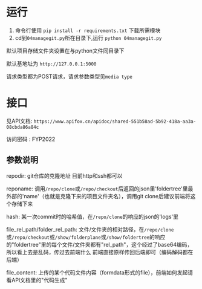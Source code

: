 # 运行

1. 命令行使用 `pip install -r requirements.txt` 下载所需模块
2. cd到`04managegit.py`所在目录下,运行 `python 04managegit.py` 

默认项目存储文件夹设置在与python文件同目录下

默认基地址为 `http://127.0.0.1:5000`

请求类型都为POST请求，请求参数类型见`media type`

# 接口


见API文档: `https://www.apifox.cn/apidoc/shared-551b58ad-5b92-418a-aa3a-08cbda86a84c`

访问密码 : FYP2022

## 参数说明

repodir: git仓库的克隆地址 目前http和ssh都可以

reponame: 调用`/repo/clone`或`/repo/checkout`后返回的json里'foldertree'里最外部的'name'（也就是克隆下来的项目文件夹名），调用git clone后建议前端将这个存储下来

hash: 某一次commit时的哈希值，在`/repo/clone`的响应的json的'logs'里

file_rel_path/folder_rel_path: 文件/文件夹的相对路径，在`/repo/clone`或`/repo/checkout`或`/show/folderplane`或`/show/foldertree`的响应的"foldertree"里的每个文件/文件夹都有"rel_path"，这个经过了base64编码，所以看上去是乱码，传过去前端什么 前端直接原样传回后端即可（编码解码都在后端）

file_content: 上传的某个代码文件内容（formdata形式的file），前端如何发起请看API文档里的"代码生成"




